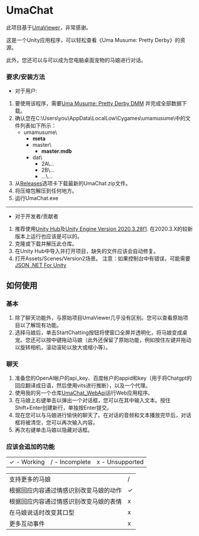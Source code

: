 # UmaChat

此项目基于[UmaViewer](https://github.com/katboi01/UmaViewer)，非常感谢。

这是一个Unity应用程序，可以轻松查看《Uma Musume: Pretty Derby》的资源。

此外，您还可以与可以成为您电脑桌面宠物的马娘进行对话。

### 要求/安装方法
- 对于用户:
1. 要使用该程序，需要[Uma Musume: Pretty Derby DMM](https://dmg.umamusume.jp/) 并完成全部数据下载。
1. 确认您在C:\Users\you\AppData\LocalLow\Cygames\umamusume\中的文件列表如下所示：
   * umamusume\
     * **meta**
     * master\
       * **master.mdb**
     * dat\
       - 2A\\...
       - 2B\\...
       - ...\\...
1. 从[Releases](https://github.com/kagari-bi/UmaChat/releases)选项卡下载最新的UmaChat.zip文件。
1. 将压缩包解压到任何地方。
1. 运行UmaChat.exe

------------

- 对于开发者/贡献者
1. 推荐使用[Unity Hub](https://unity3d.com/get-unity/download)及[Unity Engine Version 2020.3.28f1](unityhub://2020.3.28f1/f5400f52e03f). 在2020.3.X的较新版本上运行也应该是可以的。
1. 克隆或下载并解压此仓库。
1. 在Unity Hub中导入并打开项目，缺失的文件应该会自动修复。
1. 打开Assets/Scenes/Version2场景。
注意：如果控制台中有错误，可能需要[JSON .NET For Unity](https://assetstore.unity.com/packages/tools/input-management/json-net-for-unity-11347)

## 如何使用
### 基本
1. 除了聊天功能外，与原始项目UmaViewer几乎没有区别。您可以查看原始项目以了解现有功能。
1. 选择马娘后，单击StartChatting按钮将使窗口全屏并透明化，将马娘变成桌宠。您还可以按中键拖动马娘（此外还保留了原始功能，例如按住左键并拖动以旋转相机，滚动滚轮以放大或缩小等）。
### 聊天
1. 准备您的OpenAI帐户的api_key、百度帐户的appid和key（用于将Chatgpt的回应翻译成日语，然后使用vits进行推断），以及一个代理。
1. 使用我的另一个仓库[UmaChat_WebApi](https://github.com/kagari-bi/UmaChat_WebApi)运行Web应用程序。
1. 在马娘上右键单击以弹出一个对话框，您可以在其中输入文本。按住Shift+Enter创建新行，单独按Enter提交。
1. 现在您可以与马娘进行愉快的聊天了。在对话的音频和文本播放完毕后，对话框将被清空，您可以再次输入内容。
1. 再次右键单击马娘以隐藏对话框。

### 应该会追加的功能
||||
| ------------ | ------------ | ------------ |
| ✓ - Working | / - Incomplete  | x - Unsupported  |

|||
| ------------ | ------------ |
| 支持更多的马娘 | /  |
| 根据回应内容通过情感识别改变马娘的动作 | ✓  |
| 根据回应内容通过情感识别改变马娘的表情 | x  |
| 在马娘说话时改变其口型 | x  |
| 更多互动事件 | x |
